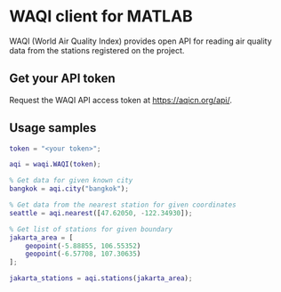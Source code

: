 
# WAQI client for MATLAB

WAQI (World Air Quality Index) provides open API for reading air quality data from the stations registered on the project.

## Get your API token

Request the WAQI API access token at https://aqicn.org/api/.

## Usage samples

```MATLAB
token = "<your token>";

aqi = waqi.WAQI(token);

% Get data for given known city
bangkok = aqi.city("bangkok");

% Get data from the nearest station for given coordinates
seattle = aqi.nearest([47.62050, -122.34930]);

% Get list of stations for given boundary
jakarta_area = [
    geopoint(-5.88855, 106.55352)
    geopoint(-6.57708, 107.30635)
];

jakarta_stations = aqi.stations(jakarta_area);
```

